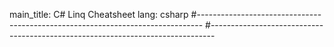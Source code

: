 main_title: C# Linq Cheatsheet
lang: csharp
#-------------------------------------------------------------------------------
#-------------------------------------------------------------------------------
